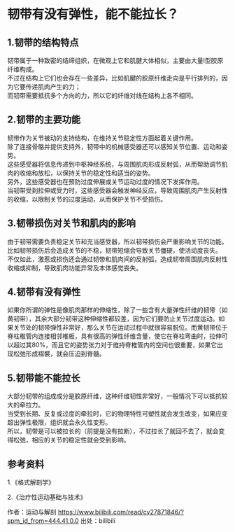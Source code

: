 # 韧带有没有弹性，能不能拉长？

## 1.韧带的结构特点


韧带属于一种致密的结缔组织，在微观上它和肌腱大体相似，主要由大量Ⅰ型胶原纤维构成。  
不过在结构上它们也会存在一些差异，比如肌腱的胶原纤维走向是平行排列的，因为它要传递肌肉产生的力；  
而韧带需要抵抗多个方向的力，所以它的纤维对线在结构上各不相同。




## 2.韧带的主要功能

韧带作为关节被动的支持结构，在维持关节稳定性方面起着关键作用。  
除了连接骨骼并提供支持外，韧带中的机械感受器还可以感知关节位置、运动和姿势。  
这些感受器将信息传递到中枢神经系统，与周围肌肉形成反射弧，从而帮助调节肌肉的收缩和放松，以保持关节的稳定性和适当的姿势。  
另外，这些感受器也在预防过度伸展或关节运动过度的情况下发挥作用。  
当韧带受到拉伸或受力时，这些感受器会触发神经反应，导致周围肌肉产生反射性的收缩，以限制关节的过度运动，从而保护关节不受损伤。




## 3.韧带损伤对关节和肌肉的影响

由于韧带需要负责稳定关节和充当感受器，所以韧带损伤会严重影响关节的功能。  
比如韧带损伤后会造成关节的不稳，韧带短缩会导致关节僵硬，使活动度丧失。  
不仅如此，激惹或损伤还会通过韧带和肌肉间的反射弧，造成韧带周围肌肉反射性收缩或抑制，导致肌肉功能异常及本体感觉丧失。




## 4.韧带有没有弹性

如果你所谓的弹性是像肌肉那样的伸缩性，除了一些含有大量弹性纤维的韧带（如黄韧带），其余大部分韧带这种伸缩性都较差，因为它们要防止关节过度运动。如果关节处的韧带弹性非常好，那么关节在运动过程中就很容易脱位。而黄韧带位于脊柱椎管内连接相邻椎板，具有很高的弹性纤维含量，使它在脊柱弯曲时，拉伸可以超过其80%，而且它的姿势张力对于维持脊椎管内的空间也很重要，如果它出现松弛形成褶襞，就会压迫到脊髓。




## 5.韧带能不能拉长

大部分韧带的组成成分是胶原纤维，这种纤维韧性非常好，一般情况下可以抵抗较大的牵拉力。  
当受到长期、反复或过度的牵拉时，它的物理特性可塑性就会发生改变，如果应变超出弹性极限，组织就会永久性变形。  
所以，韧带是可以被拉长的（前提是没有拉断），不过拉长了就回不去了，就会变得松弛，相应的关节的稳定性就会受到影响。



## 参考资料

1.《格式解剖学》

2.《治疗性运动基础与技术》 


作者：运动与解剖 https://www.bilibili.com/read/cv27871846/?spm_id_from=444.41.0.0 
出处：bilibili
